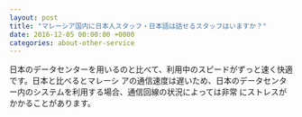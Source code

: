 ```yaml
---
layout: post
title: "マレーシア国内に日本人スタッフ・日本語は話せるスタッフはいますか？"
date: 2016-12-05 00:00:00 +0000
categories: about-other-service
---
```

日本のデータセンターを用いるのと比べて、利用中のスピードがずっと速く快適です。日本と比べるとマレーシ アの通信速度は遅いため、日本のデータセンター内のシステムを利用する場合、通信回線の状況によっては非常 にストレスがかかることがあります。